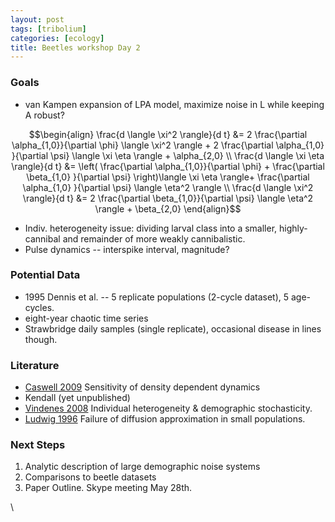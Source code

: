 ```yaml
---
layout: post
tags: [tribolium]
categories: [ecology]
title: Beetles workshop Day 2
---
```







 








### Goals

-   van Kampen expansion of LPA model, maximize noise in L while keeping
    A robust?

$$\begin{align} \frac{d \langle \xi^2 \rangle}{d t} &= 2
\frac{\partial \alpha_{1,0}}{\partial \phi} \langle \xi^2
\rangle + 2 \frac{\partial \alpha_{1,0} }{\partial \psi} \langle
\xi \eta \rangle + \alpha_{2,0} \\ \frac{d \langle \xi \eta
\rangle}{d t} &= \left( \frac{\partial \alpha_{1,0}}{\partial
\phi} + \frac{\partial \beta_{1,0} }{\partial \psi}
\right)\langle \xi \eta \rangle+ \frac{\partial \alpha_{1,0}
}{\partial \psi} \langle \eta^2 \rangle \\ \frac{d \langle
\xi^2 \rangle}{d t} &= 2 \frac{\partial \beta_{1,0}}{\partial
\psi} \langle \eta^2 \rangle + \beta_{2,0} \end{align}$$

-   Indiv. heterogeneity issue: dividing larval class into a smaller,
    highly-cannibal and remainder of more weakly cannibalistic.
-   Pulse dynamics -- interspike interval, magnitude?

### Potential Data

-   1995 Dennis et al. -- 5 replicate populations (2-cycle dataset), 5
    age-cycles.
-   eight-year chaotic time series
-   Strawbridge daily samples (single replicate), occasional disease in
    lines though.

### Literature

-   [Caswell
    2009](http://hdl.handle.net/10.1080/10236190802282669 "doi:10.1080/10236190802282669")
    Sensitivity of density dependent dynamics
-   Kendall (yet unpublished)
-   [Vindenes
    2008](http://hdl.handle.net/10.1086/528965 "doi:10.1086/528965")
    Individual heterogeneity & demographic stochasticity.
-   [Ludwig
    1996](http://hdl.handle.net/10.1086/285863 "doi:10.1086/285863")
    Failure of diffusion approximation in small populations.

### Next Steps

1.  Analytic description of large demographic noise systems
2.  Comparisons to beetle datasets
3.  Paper Outline. Skype meeting May 28th.

\

